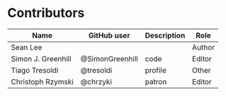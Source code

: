 # Contributors

Name               | GitHub user     | Description                          | Role
---                | ---             | ---                                  | ---
Sean Lee           |                 |                                      | Author
Simon J. Greenhill | @SimonGreenhill | code                                 | Editor
Tiago Tresoldi     | @tresoldi       | profile                              | Other
Christoph Rzymski  | @chrzyki        | patron                               | Editor
